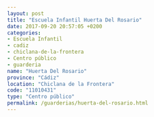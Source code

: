 ```yaml
---
layout: post
title: "Escuela Infantil Huerta Del Rosario"
date: 2017-09-20 20:57:05 +0200
categories:
- Escuela Infantil
- cadiz
- chiclana-de-la-frontera
- Centro público
- guarderia
name: "Huerta Del Rosario"
province: "Cádiz"
location: "Chiclana de la Frontera"
code: "11010431"
type: "Centro público"
permalink: /guarderias/huerta-del-rosario.html
---
```

